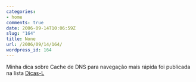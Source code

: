 ```yaml
---
categories:
- home
comments: true
date: 2006-09-14T10:06:59Z
slug: "164"
title: None
url: /2006/09/14/164/
wordpress_id: 164
---
```


Minha dica sobre Cache de DNS para navegação mais rápida foi publicada na lista [Dicas-L](http://www.dicas-l.com.br/dicas-l/20060914.php)
